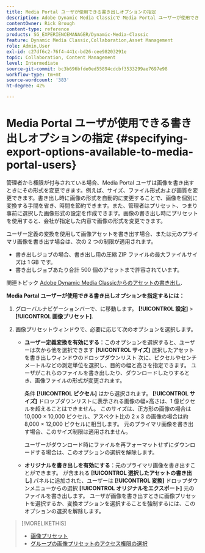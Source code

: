 ```yaml
---
title: Media Portal ユーザが使用できる書き出しオプションの指定
description: Adobe Dynamic Media Classicで Media Portal ユーザーが使用できる書き出しオプションを指定する方法を説明します。
contentOwner: Rick Brough
content-type: reference
products: SG_EXPERIENCEMANAGER/Dynamic-Media-Classic
feature: Dynamic Media Classic,Collaboration,Asset Management
role: Admin,User
exl-id: c27df6c2-76f4-441c-bd26-cee98203291e
topic: Collaboration, Content Management
level: Intermediate
source-git-commit: bc3b696bfde0ed55894cdcbf3533299ae7697e98
workflow-type: tm+mt
source-wordcount: '383'
ht-degree: 42%

---
```


# Media Portal ユーザが使用できる書き出しオプションの指定 {#specifying-export-options-available-to-media-portal-users}

管理者から権限が付与されている場合、Media Portal ユーザは画像を書き出すときにその形式を変更できます。例えば、サイズ、ファイル形式および画質を変更できます。書き出し時に画像の形式を自動的に変更することで、画像を個別に変換する手間を省き、時間を節約できます。また、管理者はプリセット、つまり事前に選択した画像形式の設定を作成できます。画像の書き出し時にプリセットを使用すると、会社が指定した内容で画像の形式を変更できます。

ユーザー定義の変換を使用して画像アセットを書き出す場合、または元のプライマリ画像を書き出す場合は、次の 2 つの制限が適用されます。

* 書き出しジョブの場合、書き出し用の圧縮 ZIP ファイルの最大ファイルサイズは 1 GB です。
* 書き出しジョブあたり合計 500 個のアセットまで許容されています。

関連トピック [Adobe Dynamic Media Classicからのアセットの書き出し](exporting-assets-from-dmc.md#exporting-assets-from_dmc).

**Media Portal ユーザーが使用できる書き出しオプションを指定するには：**

1. グローバルナビゲーションバーで、に移動します。 **[!UICONTROL 設定]** > **[!UICONTROL 画像プリセット]**.
1. 画像プリセットウィンドウで、必要に応じて次のオプションを選択します。

   * **ユーザー定義変換を有効にする**：このオプションを選択すると、ユーザーは次から他を選択できます **[!UICONTROL サイズ]** 選択したアセットを書き出しウィンドウのドロップダウンリスト 次に、ピクセルやセンチメートルなどの測定単位を選択し、目的の幅と高さを指定できます。 ユーザがこれらのファイルを書き出したり、ダウンロードしたりするとき、画像ファイルの形式が変更されます。

     条件 **[!UICONTROL ピクセル]** はから選択されます。 **[!UICONTROL サイズ]** ドロップダウンリストに表示される画像の幅×高さは、1 億ピクセルを超えることはできません。 このサイズは、正方形の画像の場合は 10,000 × 10,000 ピクセル、アスペクト比の 2 x 3 の画像の場合は約 8,000 × 12,000 ピクセルに相当します。 元のプライマリ画像を書き出す場合、このサイズ制限は適用されません。

     ユーザーがダウンロード時にファイルを再フォーマットせずにダウンロードする場合は、このオプションの選択を解除します。

   * **オリジナルを書き出しを有効にする**：元のプライマリ画像を書き出すことができます。 が含まれる **[!UICONTROL 選択したアセットの書き出し]** パネルに追加された、ユーザーは **[!UICONTROL 変換]** ドロップダウンメニューからの選択 **[!UICONTROL オリジナルをエクスポート]** 元のファイルを書き出します。 ユーザが画像を書き出すときに画像プリセットを選択するか、変換オプションを選択することを強制するには、このオプションの選択を解除します。

>[!MORELIKETHIS]
>
>* [画像プリセット](application-setup.md#image_presets)
>* [グループの画像プリセットのアクセス権限の選択](creating-media-portal-groups.md#choosing_image_preset_access_permissions_for_a_group)

